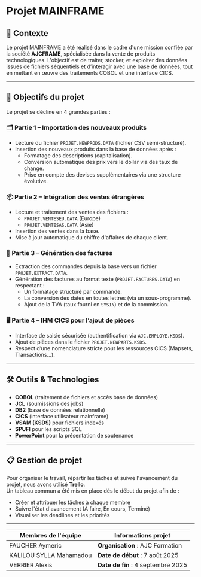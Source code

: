 # Projet MAINFRAME

## 📌 Contexte

Le projet MAINFRAME a été réalisé dans le cadre d'une mission confiée par la société **AJCFRAME**, spécialisée dans la vente de produits technologiques. L'objectif est de traiter, stocker, et exploiter des données issues de fichiers séquentiels et d’interagir avec une base de données, tout en mettant en œuvre des traitements COBOL et une interface CICS.

---

## 🧩 Objectifs du projet

Le projet se décline en 4 grandes parties :

### 🗂️ Partie 1 – Importation des nouveaux produits
- Lecture du fichier `PROJET.NEWPRODS.DATA` (fichier CSV semi-structuré).
- Insertion des nouveaux produits dans la base de données après :
  - Formatage des descriptions (capitalisation).
  - Conversion automatique des prix vers le dollar via des taux de change.
  - Prise en compte des devises supplémentaires via une structure évolutive.

### 📦 Partie 2 – Intégration des ventes étrangères
- Lecture et traitement des ventes des fichiers :
  - `PROJET.VENTESEU.DATA` (Europe)
  - `PROJET.VENTESAS.DATA` (Asie)
- Insertion des ventes dans la base.
- Mise à jour automatique du chiffre d'affaires de chaque client.

### 🧾 Partie 3 – Génération des factures
- Extraction des commandes depuis la base vers un fichier `PROJET.EXTRACT.DATA`.
- Génération des factures au format texte (`PROJET.FACTURES.DATA`) en respectant :
  - Un formatage structuré par commande.
  - La conversion des dates en toutes lettres (via un sous-programme).
  - Ajout de la TVA (taux fourni en `SYSIN`) et de la commission.

### 🖥️ Partie 4 – IHM CICS pour l’ajout de pièces
- Interface de saisie sécurisée (authentification via `AJC.EMPLOYE.KSDS`).
- Ajout de pièces dans le fichier `PROJET.NEWPARTS.KSDS`.
- Respect d’une nomenclature stricte pour les ressources CICS (Mapsets, Transactions...).

---

## 🛠️ Outils & Technologies

- **COBOL** (traitement de fichiers et accès base de données)
- **JCL** (soumissions des jobs)
- **DB2** (base de données relationnelle)
- **CICS** (interface utilisateur mainframe)
- **VSAM (KSDS)** pour fichiers indexés
- **SPUFI** pour les scripts SQL
- **PowerPoint** pour la présentation de soutenance

---

## 📋 Gestion de projet

Pour organiser le travail, répartir les tâches et suivre l'avancement du projet, nous avons utilisé **Trello**.  
Un tableau commun a été mis en place dès le début du projet afin de :

- Créer et attribuer les tâches à chaque membre
- Suivre l'état d'avancement (À faire, En cours, Terminé)
- Visualiser les deadlines et les priorités

---

| Membres de l'équipe         | Informations projet          |
|----------------------------|------------------------------|
| FAUCHER Aymeric            | **Organisation** : AJC Formation |
| KALILOU SYLLA Mahamadou   | **Date de début** : 7 août 2025 |
| VERRIER Alexis             | **Date de fin** : 4 septembre 2025 |
